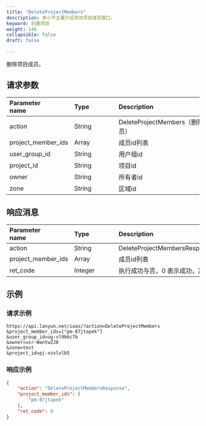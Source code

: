 ```yaml
---
title: "DeleteProjectMembers"
description: 本小节主要介绍添加项目成员接口。 
keyword: 创建项目
weight: 140
collapsible: false
draft: false

---
```




删除项目成员。

## 请求参数

| <span style="display:inline-block;width:100px">Parameter name</span> | <span style="display:inline-block;width:100">Type</span> | <span style="display:inline-block;width:280px">Description</span> | <span style="display:inline-block;width:100px">Required</span> |
| :----------------------------------------------------------- | :------------------------------------------------------- | :----------------------------------------------------------- | :----------------------------------------------------------- |
| action                                                       | String                                                   | DeleteProjectMembers（删除项目成员）                         | true                                                         |
| project_member_ids                                           | Array                                                    | 成员id列表                                                   | true                                                         |
| user_group_id                                                | String                                                   | 用户组id                                                     | true                                                         |
| project_id                                                   | String                                                   | 项目id                                                       | true                                                         |
| owner                                                        | String                                                   | 所有者id                                                     | false                                                        |
| zone                                                         | String                                                   | 区域id                                                       | false                                                        |

## 响应消息

| <span style="display:inline-block;width:100px">Parameter name</span> | <span style="display:inline-block;width:100px">Type</span> | <span style="display:inline-block;width:380px">Description</span> |
| :----------------------------------------------------------- | :--------------------------------------------------------- | :----------------------------------------------------------- |
| action                                                       | String                                                     | DeleteProjectMembersResponse                                 |
| project_member_ids                                           | Array                                                      | 成员id列表                                                   |
| ret_code                                                     | Integer                                                    | 执行成功与否，0 表示成功，其他值则为错误代码                 |

## 示例 

### 请求示例

```url
https://api.lanyun.net/iaas/?action=DeleteProjectMembers
&project_member_ids=["pm-87jtapek"]
&user_group_id=ug-vl9b6c7b
&owner=usr-WantwZJ8
&zone=test
&project_id=pj-xzvlxlb5
```

### 响应示例

```json
{
    "action": "DeleteProjectMembersResponse",
    "project_member_ids": [
        "pm-87jtapek"
    ],
    "ret_code": 0
}
```